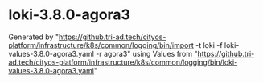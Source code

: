 # loki-3.8.0-agora3

Generated by "https://github.tri-ad.tech/cityos-platform/infrastructure/k8s/common/logging/bin/import -t loki -f loki-values-3.8.0-agora3.yaml -r agora3"
using Values from "https://github.tri-ad.tech/cityos-platform/infrastructure/k8s/common/logging/bin/loki-values-3.8.0-agora3.yaml"

